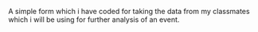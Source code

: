 A simple form which i have coded for taking the data from my classmates which i will be using for further analysis of an event.
